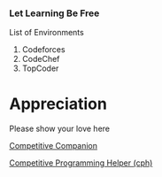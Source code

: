 ### Let Learning Be Free

List of Environments

1. Codeforces
2. CodeChef
3. TopCoder


# Appreciation

Please show your love here

[Competitive Companion](https://github.com/jmerle/competitive-companion?tab=readme-ov-file#readme)

[Competitive Programming Helper (cph)](https://github.com/agrawal-d/cph/tree/main)
